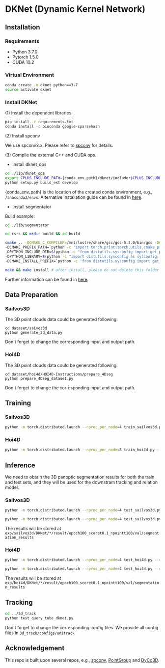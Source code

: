 # DKNet (Dynamic Kernel Network)

## Installation

### Requirements
* Python 3.7.0
* Pytorch 1.5.0
* CUDA 10.2

### Virtual Environment
```bash
conda create -n dknet python==3.7
source activate dknet
```

### Install DKNet

(1) Install the dependent libraries.
```bash
pip install -r requirements.txt
conda install -c bioconda google-sparsehash
```

(2) Install spconv

We use spconv2.x. Please refer to [spconv](https://github.com/traveller59/spconv) for details.

(3) Compile the external C++ and CUDA ops.
* Install dknet_ops
```bash
cd ./lib/dknet_ops
export CPLUS_INCLUDE_PATH={conda_env_path}/dknet/include:$CPLUS_INCLUDE_PATH
python setup.py build_ext develop
```
{conda_env_path} is the location of the created conda environment, e.g., `/anaconda3/envs`.
Alternative installation guide can be found in [here](https://github.com/hustvl/HAIS).

* Install segmentator

Build example:
```bash
cd ./lib/segmentator

cd csrc && mkdir build && cd build

cmake .. -DCMAKE_C_COMPILER=/mnt/lustre/share/gcc/gcc-5.3.0/bin/gcc -DCMAKE_CXX_COMPILER=/mnt/lustre/share/gcc/gcc-5.3.0/bin/g++ -DCMAKE_CUDA_COMPILER=$(which nvcc) -DCUDA_TOOLKIT_ROOT_DIR=/mnt/lustre/share/cuda-10.2 \
-DCMAKE_PREFIX_PATH=`python -c 'import torch;print(torch.utils.cmake_prefix_path)'` \
-DPYTHON_INCLUDE_DIR=$(python -c "from distutils.sysconfig import get_python_inc; print(get_python_inc())")  \
-DPYTHON_LIBRARY=$(python -c "import distutils.sysconfig as sysconfig; print(sysconfig.get_config_var('LIBDIR'))") \
-DCMAKE_INSTALL_PREFIX=`python -c 'from distutils.sysconfig import get_python_lib; print(get_python_lib())'`

make && make install # after install, please do not delete this folder (as we only create a symbolic link)
```

Further information can be found in [here](https://github.com/Karbo123/segmentator).

## Data Preparation

### Sailvos3D
The 3D point clouds data could be generated following:
```
cd dataset/saivos3d
python generate_3d_data.py
```
Don't forget to change the corresponding input and output path.

### Hoi4D
The 3D point clouds data could be generated following:
```
cd dataset/hoi4d/HOI4D-Instructions/prepare_4Dseg
python prepare_4Dseg_dataset.py
```
Don't forget to change the corresponding input and output path.

## Training
### Sailvos3D
```bash
python -m torch.distributed.launch --nproc_per_node=4 train_sailvos3d.py --config /mnt/lustre/jcen/dknet/config/DKNet_run1_sailvos3d_100e_dis_train.yaml
```
### Hoi4D
```bash
python -m torch.distributed.launch --nproc_per_node=8 train_hoi4d.py --config /mnt/lustre/jcen/dknet/config/DKNet_run1_hoi4d_100e_dis_train_train.yaml
```

## Inference
We need to obtain the 3D panoptic segmentation results for both the train and test sets, and they will be used for the downstram tracking and relation model.
### Sailvos3D
```bash
python -m torch.distributed.launch --nproc_per_node=4 test_sailvos3d.py --config /mnt/lustre/jcen/dknet/config/DKNet_run1_sailvos3d_100e_dis_test_trainset.yaml --pretrain exp/sailvos3d/DKNet/DKNet_run1_sailvos3d_100e_dis_train/DKNet_run1_sailvos3d_100e_dis_train-000000100.pth
```
```bash
python -m torch.distributed.launch --nproc_per_node=4 test_sailvos3d.py --config /mnt/lustre/jcen/dknet/config/DKNet_run1_sailvos3d_100e_dis_test_testset.yaml --pretrain exp/sailvos3d/DKNet/DKNet_run1_sailvos3d_100e_dis_train/DKNet_run1_sailvos3d_100e_dis_train-000000100.pth
```
The results will be stored at `exp/sailvos3d/DKNet/*/result/epoch100_scoret0.1_npointt100/val/segmentation_results`
### Hoi4D
```bash
python -m torch.distributed.launch --nproc_per_node=4 test_hoi4d.py --config /mnt/lustre/jcen/dknet/config/DKNet_run1_hoi4d_100e_dis_test_trainset.yaml --pretrain exp/hoi4d/DKNet/DKNet_run1_hoi4d_100e_dis_train/DKNet_run1_hoi4d_100e_dis_train-000000100.pth
```
```bash
python -m torch.distributed.launch --nproc_per_node=4 test_hoi4d.py --config /mnt/lustre/jcen/dknet/config/DKNet_run1_hoi4d_100e_dis_test_testset.yaml --pretrain exp/hoi4d/DKNet/DKNet_run1_hoi4d_100e_dis_train/DKNet_run1_hoi4d_100e_dis_train-000000100.pth
```
The results will be stored at `exp/hoi4d/DKNet/*/result/epoch100_scoret0.1_npointt100/val/segmentation_results`

## Tracking
```bash
cd ../3d_track
python test_query_tube_dknet.py
```
Don't forget to change the corresponding config files. We provide all config files in `3d_track/configs/unitrack`

## Acknowledgement
This repo is built upon several repos, e.g.,  [spconv](https://github.com/traveller59/spconv), [PointGroup](https://github.com/dvlab-research/PointGroup) and [DyCo3D](https://github.com/aim-uofa/DyCo3D).

